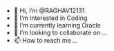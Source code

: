 - 👋 Hi, I’m @RAGHAV12131
- 👀 I’m interested in Coding
- 🌱 I’m currently learning Oracle
- 💞️ I’m looking to collaborate on ...
- 📫 How to reach me ...

<!---
RAGHAV12131/RAGHAV12131 is a ✨ special ✨ repository because its `README.md` (this file) appears on your GitHub profile.
You can click the Preview link to take a look at your changes.
--->
